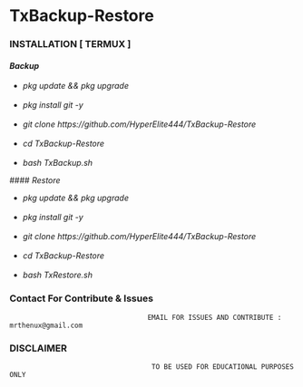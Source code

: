 # TxBackup-Restore

### INSTALLATION [ TERMUX ]

#### <i>Backup</i>
<ul>
<li><i>pkg update && pkg upgrade</i></li><br>
<li><i>pkg install git -y</i></li><br>
<li><i>git clone https://github.com/HyperElite444/TxBackup-Restore</i></li><br>
<li><i>cd TxBackup-Restore</i></li><br>
<li><i>bash TxBackup.sh</i></li>
</ul
  <br>
#### <i>Restore</i>
<ul>
<li><i>pkg update && pkg upgrade</i></li><br>
<li><i>pkg install git -y</i></li><br>
<li><i>git clone https://github.com/HyperElite444/TxBackup-Restore</i></li><br>
<li><i>cd TxBackup-Restore</i></li><br>
<li><i>bash TxRestore.sh</i></li>
</ul>

### Contact For Contribute & Issues 

                                      EMAIL FOR ISSUES AND CONTRIBUTE : mrthenux@gmail.com

### DISCLAIMER
                                       TO BE USED FOR EDUCATIONAL PURPOSES ONLY

